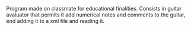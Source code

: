 Program made on classmate for educational finalities. Consists in guitar avaluator that permits it add numerical notes and comments to the guitar, end adding it to a xml file and reading it.
